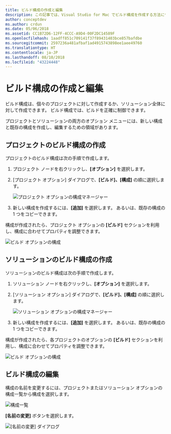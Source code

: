 ```yaml
---
title: ビルド構成の作成と編集
description: この記事では、Visual Studio for Mac でビルド構成を作成する方法について説明します。
author: conceptdev
ms.author: crdun
ms.date: 05/06/2018
ms.assetid: CC1B72D6-12FF-4CCC-A9D4-00F2DC14589F
ms.openlocfilehash: 1aadff851c709141f37f89431403bce857bafdbe
ms.sourcegitcommit: 2597236a481afbaf1ad4915743898ee1aee49760
ms.translationtype: HT
ms.contentlocale: ja-JP
ms.lasthandoff: 08/10/2018
ms.locfileid: "43224448"
---
```

# <a name="creating-and-editing-build-configurations"></a>ビルド構成の作成と編集

ビルド構成は、個々のプロジェクトに対して作成するか、ソリューション全体に対して作成できます。 ビルド構成では、ビルドを正確に制御できます。

プロジェクトとソリューションの両方のオプション メニューには、新しい構成と既存の構成を作成し、編集するための領域があります。

## <a name="creating-a-project-build-configurations"></a>プロジェクトのビルド構成の作成

プロジェクトのビルド構成は次の手順で作成します。

1. プロジェクト ノードを右クリックし、**[オプション]** を選択します。

2. [プロジェクト オプション] ダイアログで、**[ビルド]、[構成]** の順に選択します。

    ![プロジェクト オプションの構成マネージャー](media/create-and-edit-configurations-image2.png)

3. 新しい構成を作成するには、**[追加]** を選択します。 あるいは、既存の構成の 1 つをコピーできます。

構成が作成されたら、プロジェクト オプションの **[ビルド]** セクションを利用し、構成に合わせてプロパティを調整できます。

![ビルド オプションの構成](media/create-and-edit-configurations-image3.png)

## <a name="creating-a-solution-build-configuration"></a>ソリューションのビルド構成の作成

ソリューションのビルド構成は次の手順で作成します。


1. ソリューション ノードを右クリックし、**[オプション]** を選択します。

2. [ソリューション オプション] ダイアログで、**[ビルド]、[構成]** の順に選択します。
    
    ![ソリューション オプションの構成マネージャー](media/create-and-edit-configurations-image1.png)

3. 新しい構成を作成するには、**[追加]** を選択します。 あるいは、既存の構成の 1 つをコピーできます。

構成が作成されたら、各プロジェクトのオプションの **[ビルド]** セクションを利用し、構成に合わせてプロパティを調整できます。

![ビルド オプションの構成](media/create-and-edit-configurations-image3.png) 

## <a name="editing-a-build-configuration"></a>ビルド構成の編集

構成の名前を変更するには、プロジェクトまたはソリューション オプションの構成一覧から構成を選択します。

![構成一覧](media/create-and-edit-configurations-image4.png) 

**[名前の変更]** ボタンを選択します。

![[名前の変更] ダイアログ](media/create-and-edit-configurations-image5.png) 
